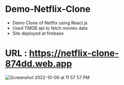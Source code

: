 # Demo-Netflix-Clone
 - Demo Clone of Netflix using React.js 
 - Used TMDB api to fetch movies data 
 - Site deployed at firebase 

# URL : https://netflix-clone-874dd.web.app



![Screenshot 2022-10-06 at 11 57 57 PM](https://user-images.githubusercontent.com/81747739/194390706-5fec2ab1-de8f-4219-9dcf-2c3ef6010ed7.png)
